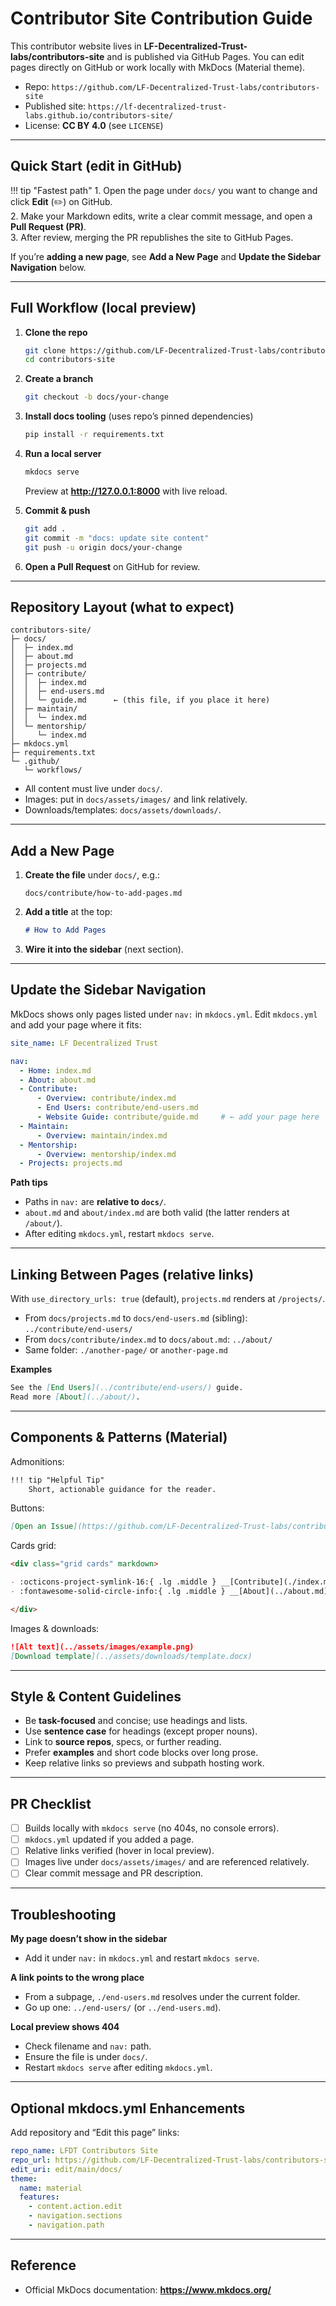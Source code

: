 [//]: # (SPDX-License-Identifier: CC-BY-4.0)

# Contributor Site Contribution Guide

This contributor website lives in **LF-Decentralized-Trust-labs/contributors-site** and is published via GitHub Pages. You can edit pages directly on GitHub or work locally with MkDocs (Material theme).

- Repo: `https://github.com/LF-Decentralized-Trust-labs/contributors-site`
- Published site: `https://lf-decentralized-trust-labs.github.io/contributors-site/`
- License: **CC BY 4.0** (see `LICENSE`)

---

## Quick Start (edit in GitHub)

!!! tip "Fastest path"
    1. Open the page under `docs/` you want to change and click **Edit** (✏️) on GitHub.  
    2. Make your Markdown edits, write a clear commit message, and open a **Pull Request (PR)**.  
    3. After review, merging the PR republishes the site to GitHub Pages.

If you’re **adding a new page**, see **Add a New Page** and **Update the Sidebar Navigation** below.

---

## Full Workflow (local preview)

1. **Clone the repo**
   ```bash
   git clone https://github.com/LF-Decentralized-Trust-labs/contributors-site.git
   cd contributors-site
   ```

2. **Create a branch**
   ```bash
   git checkout -b docs/your-change
   ```

3. **Install docs tooling** (uses repo’s pinned dependencies)
   ```bash
   pip install -r requirements.txt
   ```

4. **Run a local server**
   ```bash
   mkdocs serve
   ```
   Preview at **http://127.0.0.1:8000** with live reload.

5. **Commit & push**
   ```bash
   git add .
   git commit -m "docs: update site content"
   git push -u origin docs/your-change
   ```

6. **Open a Pull Request** on GitHub for review.

---

## Repository Layout (what to expect)

```
contributors-site/
├─ docs/
│  ├─ index.md
│  ├─ about.md
│  ├─ projects.md
│  ├─ contribute/
│  │  ├─ index.md
│  │  ├─ end-users.md
│  │  └─ guide.md      ← (this file, if you place it here)
│  ├─ maintain/
│  │  └─ index.md
│  └─ mentorship/
│     └─ index.md
├─ mkdocs.yml
├─ requirements.txt
└─ .github/
   └─ workflows/
```

- All content must live under `docs/`.
- Images: put in `docs/assets/images/` and link relatively.
- Downloads/templates: `docs/assets/downloads/`.

---

## Add a New Page

1. **Create the file** under `docs/`, e.g.:
   ```
   docs/contribute/how-to-add-pages.md
   ```

2. **Add a title** at the top:
   ```markdown
   # How to Add Pages
   ```

3. **Wire it into the sidebar** (next section).

---

## Update the Sidebar Navigation

MkDocs shows only pages listed under `nav:` in `mkdocs.yml`. Edit `mkdocs.yml` and add your page where it fits:

```yaml
site_name: LF Decentralized Trust

nav:
  - Home: index.md
  - About: about.md
  - Contribute:
      - Overview: contribute/index.md
      - End Users: contribute/end-users.md
      - Website Guide: contribute/guide.md     # ← add your page here
  - Maintain:
      - Overview: maintain/index.md
  - Mentorship:
      - Overview: mentorship/index.md
  - Projects: projects.md
```

**Path tips**
- Paths in `nav:` are **relative to `docs/`**.
- `about.md` and `about/index.md` are both valid (the latter renders at `/about/`).
- After editing `mkdocs.yml`, restart `mkdocs serve`.

---

## Linking Between Pages (relative links)

With `use_directory_urls: true` (default), `projects.md` renders at `/projects/`.  
- From `docs/projects.md` to `docs/end-users.md` (sibling): `../contribute/end-users/`  
- From `docs/contribute/index.md` to `docs/about.md`: `../about/`  
- Same folder: `./another-page/` or `another-page.md`

**Examples**
```markdown
See the [End Users](../contribute/end-users/) guide.
Read more [About](../about/).
```

---

## Components & Patterns (Material)

Admonitions:
```markdown
!!! tip "Helpful Tip"
    Short, actionable guidance for the reader.
```

Buttons:
```markdown
[Open an Issue](https://github.com/LF-Decentralized-Trust-labs/contributors-site/issues/new){ .md-button .md-button--primary }
```

Cards grid:
```markdown
<div class="grid cards" markdown>

- :octicons-project-symlink-16:{ .lg .middle } __[Contribute](./index.md)__
- :fontawesome-solid-circle-info:{ .lg .middle } __[About](../about.md)__

</div>
```

Images & downloads:
```markdown
![Alt text](../assets/images/example.png)
[Download template](../assets/downloads/template.docx)
```

---

## Style & Content Guidelines

- Be **task-focused** and concise; use headings and lists.
- Use **sentence case** for headings (except proper nouns).
- Link to **source repos**, specs, or further reading.
- Prefer **examples** and short code blocks over long prose.
- Keep relative links so previews and subpath hosting work.

---

## PR Checklist

- [ ] Builds locally with `mkdocs serve` (no 404s, no console errors).
- [ ] `mkdocs.yml` updated if you added a page.
- [ ] Relative links verified (hover in local preview).
- [ ] Images live under `docs/assets/images/` and are referenced relatively.
- [ ] Clear commit message and PR description.

---

## Troubleshooting

**My page doesn’t show in the sidebar**  
- Add it under `nav:` in `mkdocs.yml` and restart `mkdocs serve`.

**A link points to the wrong place**  
- From a subpage, `./end-users.md` resolves under the current folder.  
- Go up one: `../end-users/` (or `../end-users.md`).

**Local preview shows 404**  
- Check filename and `nav:` path.  
- Ensure the file is under `docs/`.  
- Restart `mkdocs serve` after editing `mkdocs.yml`.

---

## Optional mkdocs.yml Enhancements

Add repository and “Edit this page” links:

```yaml
repo_name: LFDT Contributors Site
repo_url: https://github.com/LF-Decentralized-Trust-labs/contributors-site
edit_uri: edit/main/docs/
theme:
  name: material
  features:
    - content.action.edit
    - navigation.sections
    - navigation.path
```

---

## Reference

- Official MkDocs documentation: **https://www.mkdocs.org/**
